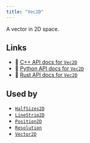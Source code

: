 ```yaml
---
title: "Vec2D"
---
```


A vector in 2D space.


## Links
 * 🌊 [C++ API docs for `Vec2D`](https://ref.rerun.io/docs/cpp/stable/structrerun_1_1datatypes_1_1Vec2D.html)
 * 🐍 [Python API docs for `Vec2D`](https://ref.rerun.io/docs/python/stable/common/datatypes#rerun.datatypes.Vec2D)
 * 🦀 [Rust API docs for `Vec2D`](https://docs.rs/rerun/latest/rerun/datatypes/struct.Vec2D.html)


## Used by

* [`HalfSizes2D`](../components/half_sizes2d.md)
* [`LineStrip2D`](../components/line_strip2d.md)
* [`Position2D`](../components/position2d.md)
* [`Resolution`](../components/resolution.md)
* [`Vector2D`](../components/vector2d.md)
